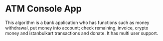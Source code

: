 # ATM Console App
 This algorithm is a bank application who has functions such as money withdrawal, put money into account; check remaining, invoice, crypto money and istanbulkart transactions and donate. It has multi user support.
